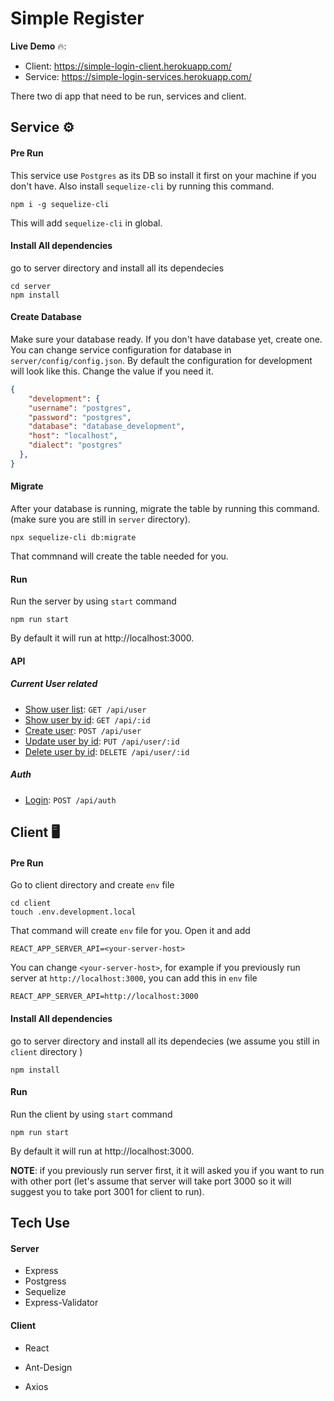 # Simple Register

**Live Demo** 🔥: 

- Client: https://simple-login-client.herokuapp.com/
- Service: https://simple-login-services.herokuapp.com/



There two di app that need to be run, services and client.

## Service ⚙️

#### Pre Run

This service use  `Postgres` as its DB so install it first on your machine if you don't have. Also install `sequelize-cli` by running this command.

```shell
npm i -g sequelize-cli
```

This will add `sequelize-cli` in global.



#### Install All dependencies

go to server directory and install all its dependecies

```shell
cd server
npm install
```



#### Create Database

Make sure your database ready. If you don't have database yet, create one. You can change service configuration for database in `server/config/config.json`. By default the configuration for development will look like this. Change the value if you need it.

```json
{
	"development": {
    "username": "postgres",
    "password": "postgres",
    "database": "database_development",
    "host": "localhost",
    "dialect": "postgres"
  },
}
```



#### Migrate

After your database is running, migrate the table by running this command. (make sure you are still in `server` directory). 

```shell
npx sequelize-cli db:migrate
```

That commnand will create the table needed for you.



#### Run

Run the server by using `start` command

```shell
npm run start
```

By default it will run at http://localhost:3000.



#### API

##### Current User related

- [Show user list](docs/user/get-all.md): `GET /api/user`
- [Show user by id](docs/user/get-by-id.md): `GET /api/:id`
- [Create user](docs/user/create.md): `POST /api/user`
- [Update user by id](docs/user/update.md):  `PUT /api/user/:id`
- [Delete user by id](docs/user/delete.md): `DELETE /api/user/:id`

##### Auth

- [Login](docs/auth/login.md): `POST /api/auth`



## Client 🖥

#### Pre Run

Go to client directory and create `env` file

```shell
cd client
touch .env.development.local
```

That command will create `env` file for you. Open it and add

```shell
REACT_APP_SERVER_API=<your-server-host>
```

You can change `<your-server-host>`, for example if you previously run server at `http://localhost:3000`, you can add this in `env` file

```
REACT_APP_SERVER_API=http://localhost:3000
```



#### Install All dependencies

go to server directory and install all its dependecies (we assume you still in `client` directory )

```shell
npm install
```



#### Run

Run the client by using `start` command

```shell
npm run start
```

By default it will run at http://localhost:3000. 

**NOTE**: if you previously run server first, it it will asked you if you want to run with other port (let's assume that server will take port 3000 so it will suggest you to take port 3001 for client to run).



## Tech Use

#### Server

- Express
- Postgress
- Sequelize
- Express-Validator



#### Client

- React

- Ant-Design

- Axios

  

